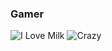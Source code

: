 ### Gamer 
![I Love Milk](https://media1.tenor.com/m/gBHtrLMax3EAAAAd/home-homelander.gif) 
![Crazy](https://media1.tenor.com/m/hc7NhKMg798AAAAd/patria-theboys.gif)  
